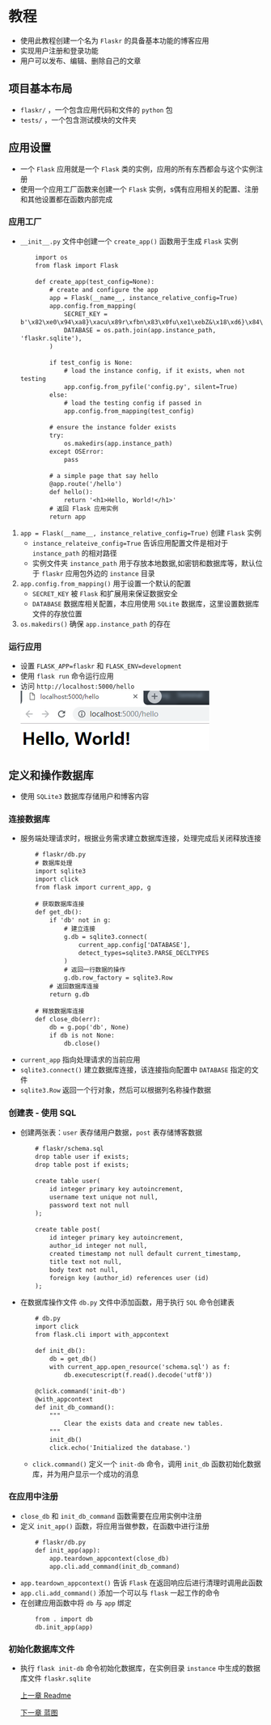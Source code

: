 # 教程
- 使用此教程创建一个名为 `Flaskr` 的具备基本功能的博客应用
- 实现用户注册和登录功能
- 用户可以发布、编辑、删除自己的文章

## 项目基本布局
- `flaskr/` ，一个包含应用代码和文件的 `python` 包
- `tests/` ，一个包含测试模块的文件夹

## 应用设置
- 一个 `Flask` 应用就是一个 `Flask` 类的实例，应用的所有东西都会与这个实例注册
- 使用一个应用工厂函数来创建一个 `Flask` 实例，s偶有应用相关的配置、注册和其他设置都在函数内部完成

### 应用工厂
- `__init__.py` 文件中创建一个 `create_app()` 函数用于生成 `Flask` 实例
    ```
        import os
        from flask import Flask

        def create_app(test_config=None):
            # create and configure the app
            app = Flask(__name__, instance_relative_config=True)
            app.config.from_mapping(
                SECRET_KEY = b'\x82\xe0\x94\xa8}\xacu\x89r\xfbn\x83\x0fu\xe1\xebZ&\x18\xd6}\x84\xc4\x1d\x92\xf1@VV\xdc\x0e?',
                DATABASE = os.path.join(app.instance_path, 'flaskr.sqlite'),
            )

            if test_config is None:
                # load the instance config, if it exists, when not testing
                app.config.from_pyfile('config.py', silent=True)
            else:
                # load the testing config if passed in
                app.config.from_mapping(test_config)

            # ensure the instance folder exists
            try:
                os.makedirs(app.instance_path)
            except OSError:
                pass

            # a simple page that say hello
            @app.route('/hello')
            def hello():
                return '<h1>Hello, World!</h1>'
            # 返回 Flask 应用实例
            return app
    ```
1. `app = Flask(__name__, instance_relative_config=True)` 创建 `Flask` 实例
    - `instance_relateive_config=True` 告诉应用配置文件是相对于 `instance_path` 的相对路径
    - 实例文件夹 `instance_path` 用于存放本地数据,如密钥和数据库等，默认位于 `flaskr` 应用包外边的 `instance` 目录
2. `app.config.from_mapping()` 用于设置一个默认的配置
    - `SECRET_KEY` 被 `Flask` 和扩展用来保证数据安全
    - `DATABASE` 数据库相关配置，本应用使用 `SQLite` 数据库，这里设置数据库文件的存放位置
3. `os.makedirs()` 确保 `app.instance_path` 的存在

### 运行应用
- 设置 `FLASK_APP=flaskr` 和 `FLASK_ENV=development` 
- 使用 `flask run` 命令运行应用
- 访问 `http://localhost:5000/hello`
    !['flaskr_hello'](flaskr/static/images/flaskr_hello.png)

## 定义和操作数据库
- 使用 `SQLite3` 数据库存储用户和博客内容
### 连接数据库
- 服务端处理请求时，根据业务需求建立数据库连接，处理完成后关闭释放连接
    ```
        # flaskr/db.py
        # 数据库处理
        import sqlite3
        import click
        from flask import current_app, g

        # 获取数据库连接
        def get_db():
            if 'db' not in g:
                # 建立连接
                g.db = sqlite3.connect(
                    current_app.config['DATABASE'],
                    detect_types=sqlite3.PARSE_DECLTYPES
                )
                # 返回一行数据的操作
                g.db.row_factory = sqlite3.Row
            # 返回数据库连接
            return g.db
        
        # 释放数据库连接
        def close_db(err):
            db = g.pop('db', None)
            if db is not None:
                db.close()
    ```
- `current_app` 指向处理请求的当前应用
- `sqlite3.connect()` 建立数据库连接，该连接指向配置中 `DATABASE` 指定的文件
- `sqlite3.Row` 返回一个行对象，然后可以根据列名称操作数据
### 创建表 - 使用 SQL
- 创建两张表：`user` 表存储用户数据，`post` 表存储博客数据
    ```
        # flaskr/schema.sql
        drop table user if exists;
        drop table post if exists;

        create table user(
            id integer primary key autoincrement,
            username text unique not null,
            password text not null
        );

        create table post(
            id integer primary key autoincrement,
            author_id integer not null,
            created timestamp not null default current_timestamp,
            title text not null,
            body text not null,
            foreign key (author_id) references user (id)
        );
    ```
- 在数据库操作文件 `db.py` 文件中添加函数，用于执行 `SQL` 命令创建表
    ```
        # db.py
        import click
        from flask.cli import with_appcontext

        def init_db():
            db = get_db()
            with current_app.open_resource('schema.sql') as f:
                db.executescript(f.read().decode('utf8'))

        @click.command('init-db')
        @with_appcontext
        def init_db_command():
            """
                Clear the exists data and create new tables.
            """
            init_db()
            click.echo('Initialized the database.')
    ```
    - `click.command()` 定义一个 `init-db` 命令，调用 `init_db` 函数初始化数据库，并为用户显示一个成功的消息
### 在应用中注册
- `close_db` 和 `init_db_command` 函数需要在应用实例中注册
- 定义 `init_app()` 函数，将应用当做参数，在函数中进行注册
    ```
        # flaskr/db.py
        def init_app(app):
            app.teardown_appcontext(close_db)
            app.cli.add_command(init_db_command)
    ```
- `app.teardown_appcontext()` 告诉 `Flask` 在返回响应后进行清理时调用此函数
- `app.cli.add_command()` 添加一个可以与 `flask` 一起工作的命令
- 在创建应用函数中将 `db` 与 `app` 绑定
    ```
        from . import db
        db.init_app(app)
    ```
### 初始化数据库文件
- 执行 `flask init-db` 命令初始化数据库，在实例目录 `instance` 中生成的数据库文件 `flaskr.sqlite`


    [上一章 Readme](README.md)

    [下一章 蓝图](blueprint.md)